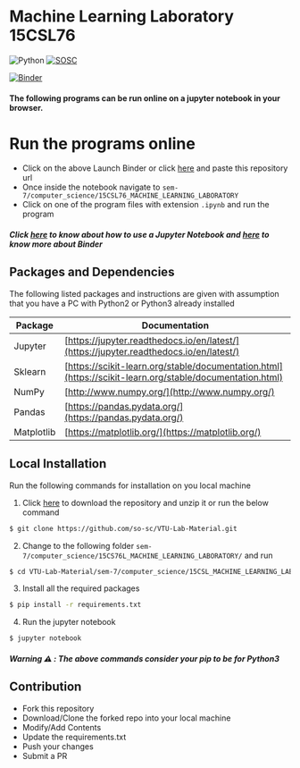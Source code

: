 # Machine Learning Laboratory 15CSL76
![Python](https://img.shields.io/pypi/pyversions/Django.svg?logo=python&logoColor=white&style=for-the-badge) [![SOSC](https://is.gd/visit_sosc_badge)](https://sosc.org.in)

[![Binder](https://img.shields.io/badge/Launch-Binder-blue.svg?logo=jupyter&logoColor=white&style=for-the-badge)](https://mybinder.org/v2/gh/so-sc/VTU-Lab-Material/master)

#### The following programs can be run online on a jupyter notebook in your browser.

# Run the programs online
  - Click on the above Launch Binder or click [here](https://github.com/joemccann/dillinger/blob/master/KUBERNETES.md) and paste this repository url
  - Once inside the notebook navigate to `sem-7/computer_science/15CSL76_MACHINE_LEARNING_LABORATORY`
  - Click on one of the program files with extension `.ipynb` and run the program 
 
##### Click [here](https://www.cheatography.com/weidadeyue/cheat-sheets/jupyter-notebook/#downloads) to know about how to use a Jupyter Notebook and  [here](https://mybinder.readthedocs.io/en/latest/faq.html) to know more about Binder

## Packages and Dependencies
The following listed packages and instructions are given with assumption that you have a PC with Python2 or Python3 already installed

| Package | Documentation |
| ------ | ------ |
| Jupyter | [https://jupyter.readthedocs.io/en/latest/](https://jupyter.readthedocs.io/en/latest/) |
| Sklearn | [https://scikit-learn.org/stable/documentation.html](https://scikit-learn.org/stable/documentation.html) |
| NumPy | [http://www.numpy.org/](http://www.numpy.org/) |
| Pandas | [https://pandas.pydata.org/](https://pandas.pydata.org/) |
| Matplotlib | [https://matplotlib.org/](https://matplotlib.org/) |

## Local Installation
Run the following commands for installation on you local machine 
1. Click [here](https://github.com/so-sc/VTU-Lab-Material/archive/master.zip) to download the repository and unzip it or run the below command
```sh
$ git clone https://github.com/so-sc/VTU-Lab-Material.git
```
2. Change to the following folder ``` sem-7/computer_science/15CS76L_MACHINE_LEARNING_LABORATORY/ ``` and run 
```sh
$ cd VTU-Lab-Material/sem-7/computer_science/15CSL_MACHINE_LEARNING_LABORATORY/
```
3. Install all the required packages
```sh
$ pip install -r requirements.txt
```
4. Run the jupyter notebook
```sh
$ jupyter notebook
```
##### Warning :warning: : The above commands consider your pip to be for Python3
## Contribution
- Fork this repository
- Download/Clone the forked repo into your local machine
- Modify/Add Contents
- Update the requirements.txt
- Push your changes
- Submit a PR 
